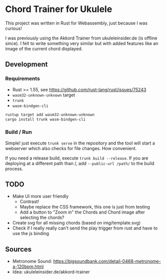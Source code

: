 # Chord Trainer for Ukulele

This project was written in Rust for Webassembly, just because I was curious!

I was previously using the Akkord Trainer from ukuleleinsider.de (is offline since). I felt to write something very similar but with added features like an image of the current chord displayed.

## Development

### Requirements

* Rust >= 1.55, see https://github.com/rust-lang/rust/issues/75243
* `wasm32-unknown-unknown` target
* `trunk` 
* `wasm-bindgen-cli`

```bash
rustup target add wasm32-unknown-unknown
cargo install trunk wasm-bindgen-cli
```

### Build / Run

Simple! just execute `trunk serve` in the repository and the tool will start a webserver which also checks for file changes. How convenient.

If you need a release build, execute `trunk build --release`. If you are deploying at a different path than /, add `--public-url /path/` to the build process.

## TODO

* Make UI more user friendly
    * Contrast!
    * Maybe replace the CSS framework, this one is just from testing
    * Add a button to "Zoom in" the Chords and Chord image after selecting the chords?
* Create svg for all missing chords (based on img/template.svg)
* Check if I really really can't send the play trigger from rust and have to use the js binding

## Sources

* Metronome Sound: https://bigsoundbank.com/detail-0468-metronome-a-120bpm.html
* Idea: ukuleleinsider.de/akkord-trainer
